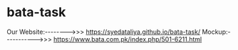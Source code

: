 # bata-task

Our Website:-------->>>      https://syedataliya.github.io/bata-task/
Mockup:----------->>>        https://www.bata.com.pk/index.php/501-6211.html
